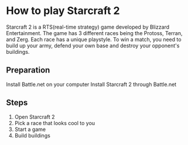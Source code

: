 # How to play Starcraft 2
Starcraft 2 is a RTS(real-time strategy) game developed by Blizzard Entertainment. The game has 3 different races being the Protoss, Terran, and Zerg. Each race has a unique playstyle. To win a match, you need to build up your army, defend your own base and destroy your opponent's buildings.
## Preparation
Install Battle.net on your computer
Install Starcraft 2 through Battle.net
## Steps
1. Open Starcraft 2
2. Pick a race that looks cool to you
3. Start a game
4. Build buildings 

